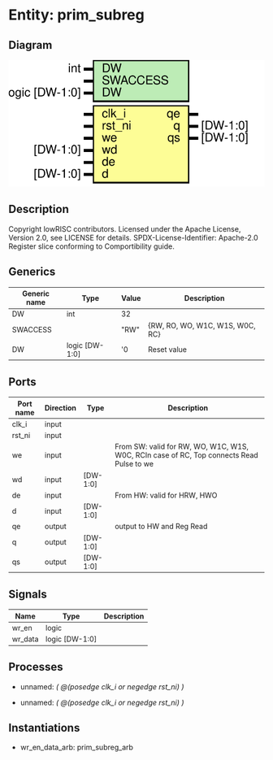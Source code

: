 # Entity: prim_subreg
## Diagram
![Diagram](prim_subreg.svg "Diagram")
## Description
Copyright lowRISC contributors.
 Licensed under the Apache License, Version 2.0, see LICENSE for details.
 SPDX-License-Identifier: Apache-2.0
 Register slice conforming to Comportibility guide.
 
## Generics
| Generic name | Type           | Value | Description                     |
| ------------ | -------------- | ----- | ------------------------------- |
| DW           | int            | 32    |                                 |
| SWACCESS     |                | "RW"  | {RW, RO, WO, W1C, W1S, W0C, RC} |
| DW           | logic [DW-1:0] | '0    | Reset value                     |
## Ports
| Port name | Direction | Type     | Description                                                                               |
| --------- | --------- | -------- | ----------------------------------------------------------------------------------------- |
| clk_i     | input     |          |                                                                                           |
| rst_ni    | input     |          |                                                                                           |
| we        | input     |          | From SW: valid for RW, WO, W1C, W1S, W0C, RCIn case of RC, Top connects Read Pulse to we  |
| wd        | input     | [DW-1:0] |                                                                                           |
| de        | input     |          | From HW: valid for HRW, HWO                                                               |
| d         | input     | [DW-1:0] |                                                                                           |
| qe        | output    |          | output to HW and Reg Read                                                                 |
| q         | output    | [DW-1:0] |                                                                                           |
| qs        | output    | [DW-1:0] |                                                                                           |
## Signals
| Name    | Type           | Description |
| ------- | -------------- | ----------- |
| wr_en   | logic          |             |
| wr_data | logic [DW-1:0] |             |
## Processes
- unnamed: _( @(posedge clk_i or negedge rst_ni) )_

- unnamed: _( @(posedge clk_i or negedge rst_ni) )_

## Instantiations
- wr_en_data_arb: prim_subreg_arb
